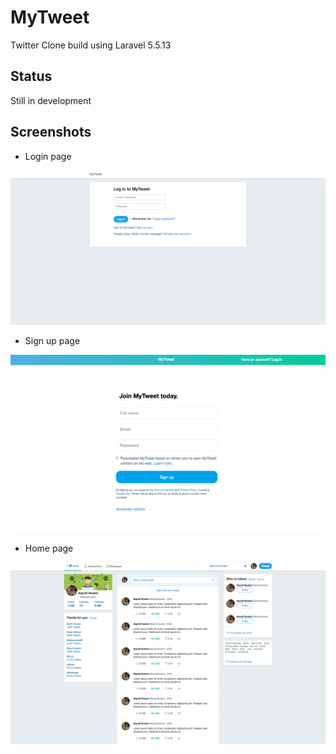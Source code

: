 # MyTweet
Twitter Clone build using Laravel 5.5.13

## Status 
Still in development

## Screenshots
* Login page
<div align="center">
   <img src="screenshots/1.login.png" width="800" />
</div>

* Sign up page
<div align="center">
   <img src="screenshots/2.signup.png" width="800" />
</div>

* Home page
<div align="center">
   <img src="screenshots/3.home.png" width="800" />
</div>